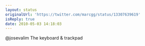 ```yaml
---
layout: status
originalUrl: 'https://twitter.com/marcgg/status/13307639619'
isReply: true
date: 2010-05-03 14:18:03
---
```


@josevalim The keyboard & trackpad
